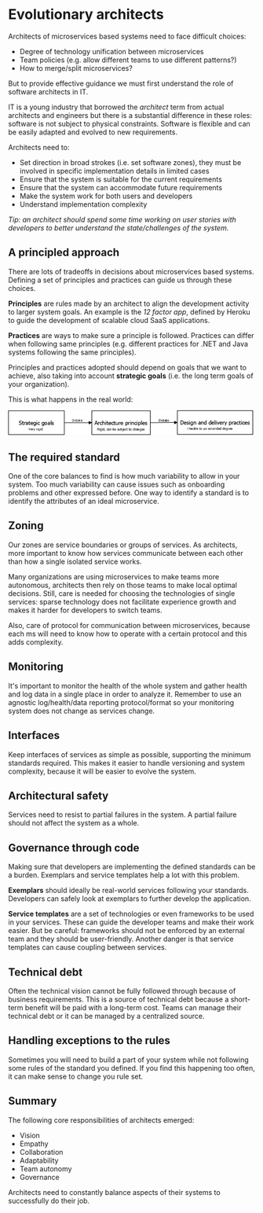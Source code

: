 # Evolutionary architects

Architects of microservices based systems need to face difficult choices:

- Degree of technology unification between microservices
- Team policies (e.g. allow different teams to use different patterns?)
- How to merge/split microservices?

But to provide effective guidance we must first understand the role of software architects in IT.

IT is a young industry that borrowed the *architect* term from actual architects and engineers but there is a substantial difference in these roles: software is not subject to physical constraints. Software is flexible and can be easily adapted and evolved to new requirements.

Architects need to:

- Set direction in broad strokes (i.e. set software zones), they must be involved in specific implementation details in limited cases
- Ensure that the system is suitable for the current requirements
- Ensure that the system can accommodate future requirements
- Make the system work for both users and developers
- Understand implementation complexity

*Tip: an architect should spend some time working on user stories with developers to better understand the state/challenges of the system.*

## A principled approach

There are lots of tradeoffs in decisions about microservices based systems. Defining a set of principles and practices can guide us through these choices.

**Principles** are rules made by an architect to align the development activity to larger system goals. An example is the *12 factor app*, defined by Heroku to guide the development of scalable cloud SaaS applications.

**Practices** are ways to make sure a principle is followed.
Practices can differ when following same principles (e.g. different practices for .NET and Java systems following the same principles).

Principles and practices adopted should depend on goals that we want to achieve, also taking into account **strategic goals** (i.e. the long term goals of your organization).

This is what happens in the real world:

![](./images/princ.png)

## The required standard

One of the core balances to find is how much variability to allow in your system.
Too much variability can cause issues such as onboarding problems and other expressed before.
One way to identify a standard is to identify the attributes of an ideal microservice.

## Zoning

Our zones are service boundaries or groups of services.
As architects, more important to know how services communicate between each other than how a single isolated service works.

Many organizations are using microservices to make teams more autonomous, architects then rely on those teams to make local optimal decisions.
Still, care is needed for choosing the technologies of single services: sparse technology does not facilitate experience growth and makes it harder for developers to switch teams.

Also, care of protocol for communication between microservices, because each ms will need to know how to operate with a certain protocol and this adds complexity.

## Monitoring

It's important to monitor the health of the whole system and gather health and log data in a single place in order to analyze it. Remember to use an agnostic log/health/data reporting protocol/format so your monitoring system does not change as services change.

## Interfaces

Keep interfaces of services as simple as possible, supporting the minimum standards required.
This makes it easier to handle versioning and system complexity, because it will be easier to evolve the system.

## Architectural safety

Services need to resist to partial failures in the system. A partial failure should not affect the system as a whole.

## Governance through code

Making sure that developers are implementing the defined standards can be a burden. Exemplars and service templates help a lot with this problem.

**Exemplars** should ideally be real-world services following your standards. Developers can safely look at exemplars to further develop the application.

**Service templates** are a set of technologies or even frameworks to be used in your services. These can guide the developer teams and make their work easier. But be careful: frameworks should not be enforced by an external team and they should be user-friendly. Another danger is that service templates can cause coupling between services.

## Technical debt

Often the technical vision cannot be fully followed through because of business requirements. This is a source of technical debt because a short-term benefit will be paid with a long-term cost.
Teams can manage their technical debt or it can be managed by a centralized source.

## Handling exceptions to the rules

Sometimes you will need to build a part of your system while not following some rules of the standard you defined. If you find this happening too often, it can make sense to change you rule set.

## Summary

The following core responsibilities of architects emerged:

- Vision
- Empathy
- Collaboration
- Adaptability
- Team autonomy
- Governance

Architects need to constantly balance aspects of their systems to successfully do their job.